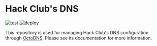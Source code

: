 # Hack Club's DNS

![test](https://github.com/Matt-Gleich/dns/workflows/test/badge.svg)
![deploy](https://github.com/Matt-Gleich/dns/workflows/deploy/badge.svg)

This repository is used for managing Hack Club's DNS configuration through [OctoDNS](https://github.com/github/octodns). Please see its documentation for more information.
